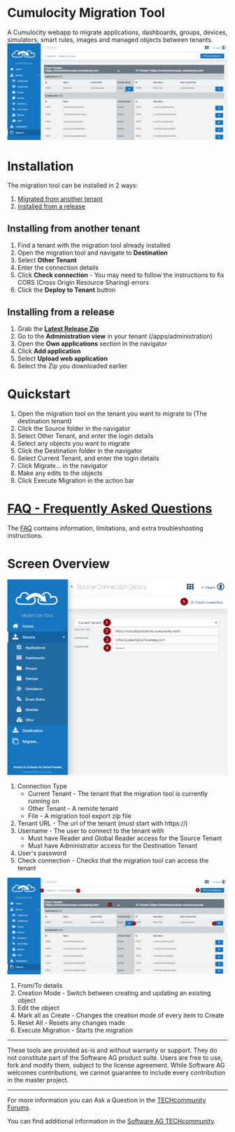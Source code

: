 # Cumulocity Migration Tool
A Cumulocity webapp to migrate applications, dashboards, groups, devices, simulators, smart rules, images and managed objects between tenants.
![Migration](images/Screenshot.png)

# Installation
The migration tool can be installed in 2 ways:
1. [Migrated from another tenant](#installing-from-another-tenant)
2. [Installed from a release](#installing-from-a-release)

## Installing from another tenant
1. Find a tenant with the migration tool already installed
2. Open the migration tool and navigate to **Destination**
3. Select **Other Tenant**
4. Enter the connection details
5. Click **Check connection** - You may need to follow the instructions to fix CORS (Cross Origin Resource Sharing) errors
6. Click the **Deploy to Tenant** button

## Installing from a release
1. Grab the **[Latest Release Zip](https://github.com/Cumulocity-IoT/cumulocity-migration-tool/releases)**
2. Go to the **Administration view** in your tenant (/apps/administration)
3. Open the **Own applications** section in the navigator
4. Click **Add application**
5. Select **Upload web application**
6. Select the Zip you downloaded earlier

# Quickstart
1. Open the migration tool on the tenant you want to migrate to (The destination tenant)
2. Click the Source folder in the navigator
3. Select Other Tenant, and enter the login details
4. Select any objects you want to migrate
5. Click the Destination folder in the navigator
6. Select Current Tenant, and enter the login details
7. Click Migrate... in the navigator
8. Make any edits to the objects
9. Click Execute Migration in the action bar

# [FAQ - Frequently Asked Questions](https://github.com/Cumulocity-IoT/cumulocity-migration-tool/wiki/Frequently-Asked-Questions)
The [FAQ](https://github.com/Cumulocity-IoT/cumulocity-migration-tool/wiki/Frequently-Asked-Questions) contains information, limitations, and extra troubleshooting instructions.

# Screen Overview
![ConnectionDetails](images/ConnectionDetails.png)
1. Connection Type
   - Current Tenant - The tenant that the migration tool is currently running on
   - Other Tenant - A remote tenant
   - File - A migration tool export zip file
2. Tenant URL - The url of the tenant (must start with https://)
3. Username - The user to connect to the tenant with
   - Must have Reader and Global Reader access for the Source Tenant
   - Must have Administrator access for the Destination Tenant
4. User's password
5. Check connection - Checks that the migration tool can access the tenant
   
![Migration](images/Migrate.png)
1. From/To details
2. Creation Mode - Switch between creating and updating an existing object
3. Edit the object
4. Mark all as Create - Changes the creation mode of every item to Create
5. Reset All - Resets any changes made
6. Execute Migration - Starts the migration

------------------------------

These tools are provided as-is and without warranty or support. They do not constitute part of the Software AG product suite. Users are free to use, fork and modify them, subject to the license agreement. While Software AG welcomes contributions, we cannot guarantee to include every contribution in the master project.
_____________________
For more information you can Ask a Question in the [TECHcommunity Forums](https://techcommunity.cumulocity.com/c/forum/).

You can find additional information in the [Software AG TECHcommunity](https://techcommunity.cumulocity.com).
